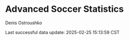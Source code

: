 # Advanced Soccer Statistics
Denis Ostroushko

<!-- gfm -->

Last successful data update: 2025-02-25 15:13:59 CST
